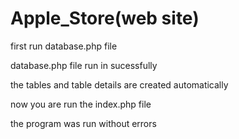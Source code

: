 # Apple_Store(web site)

first run database.php file

database.php file run in sucessfully

the tables and table details are created automatically

now you are run the index.php file

the program was run without errors
